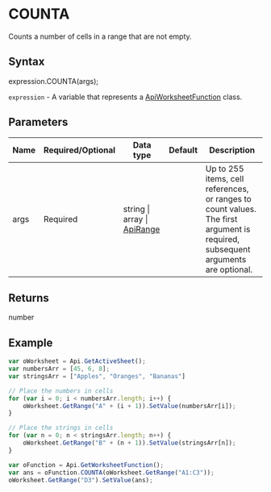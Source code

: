 # COUNTA

Counts a number of cells in a range that are not empty.

## Syntax

expression.COUNTA(args);

`expression` - A variable that represents a [ApiWorksheetFunction](../ApiWorksheetFunction.md) class.

## Parameters

| **Name** | **Required/Optional** | **Data type** | **Default** | **Description** |
| ------------- | ------------- | ------------- | ------------- | ------------- |
| args | Required | string &#124; array &#124; [ApiRange](../../ApiRange/ApiRange.md) |  | Up to 255 items, cell references, or ranges to count values. The first argument is required, subsequent arguments are optional. |

## Returns

number

## Example



```javascript
var oWorksheet = Api.GetActiveSheet();
var numbersArr = [45, 6, 8];
var stringsArr = ["Apples", "Oranges", "Bananas"]

// Place the numbers in cells
for (var i = 0; i < numbersArr.length; i++) {
    oWorksheet.GetRange("A" + (i + 1)).SetValue(numbersArr[i]);
}

// Place the strings in cells
for (var n = 0; n < stringsArr.length; n++) {
    oWorksheet.GetRange("B" + (n + 1)).SetValue(stringsArr[n]);
}

var oFunction = Api.GetWorksheetFunction();
var ans = oFunction.COUNTA(oWorksheet.GetRange("A1:C3"));
oWorksheet.GetRange("D3").SetValue(ans);
```
